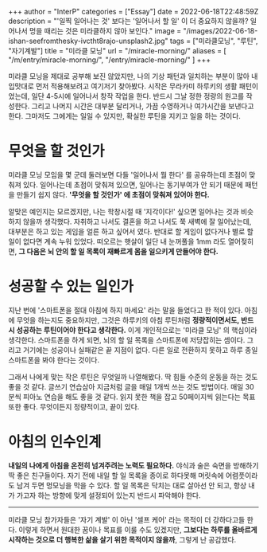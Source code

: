 +++
author = "InterP"
categories = ["Essay"]
date = 2022-06-18T22:48:59Z
description = "'일찍 일어나는 것' 보다는 '일어나서 할 일' 이 더 중요하지 않을까? 일어나서 멍을 때리는 것은 미라클하지 않아 보인다."
image = "/images/2022-06-18-ishan-seefromthesky-ivctht8rajo-unsplash2.jpg"
tags = ["미라클모닝", "루틴", "자기계발"]
title = "미라클 모닝"
url = "/miracle-morning/"
aliases = [
    "/m/entry/miracle-morning/",
    "/entry/miracle-morning/"
]
+++

미라클 모닝을 제대로 공부해 보진 않았지만, 나의 기상 패턴과 일치하는 부분이 많아 내 입맛대로 먼저 적용해보려고 여기저기 찾아봤다. 시작은 무라카미 하루키의 생활 패턴이었는데, 일단 4-5시에 일어나서 창작 작업을 한다. 반드시 그날 정한 정량의 원고를 작성한다. 그리고 나머지 시간은 대부분 달리거나, 가끔 수영하거나 여가시간을 보낸다고 한다. 그마저도 그에게는 일일 수 있지만, 확실한 루틴을 지키고 일을 하는 것이다.

# 무엇을 할 것인가

미라클 모닝 모임을 몇 군데 둘러보면 다들 '일어나서 뭘 한다' 를 공유하는데 초점이 맞춰져 있다. 일어나는데 초점이 맞춰져 있으면, 일어나는 동기부여가 안 되기 때문에 패턴을 만들기 쉽지 않다. **'무엇을 할 것인가' 에 초점이 맞춰져 있어야 한다.**

알맞은 예인지는 모르겠지만, 나는 학창시절 때 '지각이다!' 싶으면 일어나는 것과 비슷하지 않을까 생각했다. 자취하고 나서도 결혼을 하고 나서도 쭉 새벽에 잘 일어났는데, 대부분은 하고 있는 게임을 얼른 하고 싶어서 였다. 반대로 할 게임이 없다거나 별로 할 일이 없다면 계속 누워 있었다. 떠오르는 햇살이 일단 내 눈꺼풀을 1mm 라도 열어젖히면, **그 다음은 뇌 안의 할 일 목록이 재빠르게 몸을 일으키게 만들어야 한다.**

# 성공할 수 있는 일인가

지난 번에 '스마트폰을 절대 아침에 하지 마세요' 라는 말을 들었다고 한 적이 있다. 아침에 무엇을 하는지도 중요하지만, 그것은 하루키의 아침 루틴처럼 **정량적이면서도, 반드시 성공하는 루틴이어야 한다고 생각한다.** 이게 개인적으로는 '미라클 모닝' 의 핵심이라 생각한다. 스마트폰을 하게 되면, 뇌의 할 일 목록을 스마트폰에 저당잡히는 셈이다. 그리고 거기에는 성공이나 실패같은 끝 지점이 없다. 다른 일로 전환하지 못하고 하루 종일 스마트폰을 봐야 한다는 것이다.

그래서 나에게 맞는 작은 루틴은 무엇일까 나열해봤다. 딱 힘들 수준의 운동을 하는 것도 좋을 것 같다. 글쓰기 연습삼아 지금처럼 글을 매일 1개씩 쓰는 것도 방법이다. 매일 30분씩 피아노 연습을 해도 좋을 것 같다. 읽지 못한 책을 잡고 50페이지씩 읽는다는 목표 또한 좋다. 무엇이든지 정량적이고, 끝이 있다.

# 아침의 인수인계

**내일의 나에게 아침을 온전히 넘겨주려는 노력도 필요하다.** 야식과 술은 숙면을 방해하기 딱 좋은 친구들이다. 자기 전에 내일 할 일 목록을 종이로 하다못해 머릿속에 어렴풋이라도 남겨 두면 멍모닝을 막을 수 있다. 할 일 목록은 닥치는 대로 살아선 안 되고, 항상 내가 가고자 하는 방향에 맞게 설정되어 있는지 반드시 파악해야 한다.

***

미라클 모닝 참가자들은 '자기 계발' 이 아닌 '셀프 케어' 라는 목적이 더 강하다고들 한다. 이렇게 하면서 원대한 꿈이나 목표를 이룰 수도 있겠지만, **그보다는 하루를 올바르게 시작하는 것으로 더 행복한 삶을 살기 위한 목적이지 않을까**, 그렇게 난 공감했다.